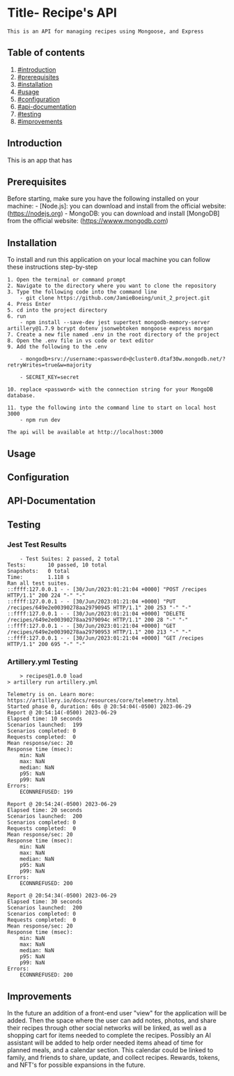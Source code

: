 # Title- Recipe's API 
    This is an API for managing recipes using Mongoose, and Express

## Table of contents
1. [#introduction](#introduction)
2. [#prerequisites](#prerequisites)
3. [#installation](#installation)
4. [#usage](#usage)
5. [#configuration](#usage)
6. [#api-documentation](#api-documentation)
7. [#testing](#testing)
8. [#improvements](#improvements)

## Introduction 
This is an app that has 

## Prerequisites 
Before starting, make sure you have the following installed on your machine: 
    - [Node.js]: you can download and install from the official website: (https://nodejs.org)
    - MongoDB: you can download and install [MongoDB] from the official website: (https://wwww.mongodb.com)

## Installation 
To install and run this application on your local machine you can follow these instructions step-by-step

    1. Open the terminal or command prompt
    2. Navigate to the directory where you want to clone the repository
    3. Type the following code into the command line 
        - git clone https://github.com/JamieBoeing/unit_2_project.git
    4. Press Enter 
    5. cd into the project directory
    6. run 
        - npm install --save-dev jest supertest mongodb-memory-server artillery@1.7.9 bcrypt dotenv jsonwebtoken mongoose express morgan
    7. Create a new file named .env in the root directory of the project
    8. Open the .env file in vs code or text editor
    9. Add the following to the .env
        
        - mongodb+srv://username:<password>@cluster0.dtaf30w.mongodb.net/?retryWrites=true&w=majority

        - SECRET_KEY=secret

    10. replace <password> with the connection string for your MongoDB database.

    11. type the following into the command line to start on local host 3000
        - npm run dev
        
    The api will be available at http://localhost:3000   

## Usage
## Configuration
## API-Documentation


## Testing
### Jest Test Results
        - Test Suites: 2 passed, 2 total
    Tests:       10 passed, 10 total
    Snapshots:   0 total
    Time:        1.118 s
    Ran all test suites.
    ::ffff:127.0.0.1 - - [30/Jun/2023:01:21:04 +0000] "POST /recipes HTTP/1.1" 200 224 "-" "-"
    ::ffff:127.0.0.1 - - [30/Jun/2023:01:21:04 +0000] "PUT /recipes/649e2e00390278aa29790945 HTTP/1.1" 200 253 "-" "-"
    ::ffff:127.0.0.1 - - [30/Jun/2023:01:21:04 +0000] "DELETE /recipes/649e2e00390278aa2979094c HTTP/1.1" 200 28 "-" "-"
    ::ffff:127.0.0.1 - - [30/Jun/2023:01:21:04 +0000] "GET /recipes/649e2e00390278aa29790953 HTTP/1.1" 200 213 "-" "-"
    ::ffff:127.0.0.1 - - [30/Jun/2023:01:21:04 +0000] "GET /recipes HTTP/1.1" 200 695 "-" "-"



### Artillery.yml Testing 
        > recipes@1.0.0 load
    > artillery run artillery.yml

    Telemetry is on. Learn more: https://artillery.io/docs/resources/core/telemetry.html
    Started phase 0, duration: 60s @ 20:54:04(-0500) 2023-06-29
    Report @ 20:54:14(-0500) 2023-06-29
    Elapsed time: 10 seconds
    Scenarios launched:  199
    Scenarios completed: 0
    Requests completed:  0
    Mean response/sec: 20
    Response time (msec):
        min: NaN
        max: NaN
        median: NaN
        p95: NaN
        p99: NaN
    Errors:
        ECONNREFUSED: 199

    Report @ 20:54:24(-0500) 2023-06-29
    Elapsed time: 20 seconds
    Scenarios launched:  200
    Scenarios completed: 0
    Requests completed:  0
    Mean response/sec: 20
    Response time (msec):
        min: NaN
        max: NaN
        median: NaN
        p95: NaN
        p99: NaN
    Errors:
        ECONNREFUSED: 200

    Report @ 20:54:34(-0500) 2023-06-29
    Elapsed time: 30 seconds
    Scenarios launched:  200
    Scenarios completed: 0
    Requests completed:  0
    Mean response/sec: 20
    Response time (msec):
        min: NaN
        max: NaN
        median: NaN
        p95: NaN
        p99: NaN
    Errors:
        ECONNREFUSED: 200

 
## Improvements 
 In the future an addition of a front-end user "view" for the application will be added. Then the space where the user can add notes, photos, and share their recipes through other social networks will be linked, as well as a shopping cart for items needed to complete the recipes. Possibly an AI assistant will be added to help order needed items ahead of time for planned meals, and a calendar section. This calendar could be linked to family, and friends to share, update, and collect recipes. Rewards, tokens, and NFT's for possible expansions in the future. 